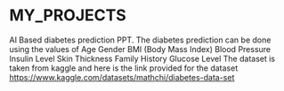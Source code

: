 # MY_PROJECTS
AI Based diabetes prediction PPT.
The diabetes prediction can be done using the
values of Age
Gender
BMI (Body Mass Index)
Blood Pressure
Insulin Level
Skin Thickness
Family History
Glucose Level
The dataset is taken from kaggle and here is the link provided for the dataset
https://www.kaggle.com/datasets/mathchi/diabetes-data-set
